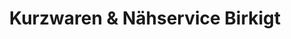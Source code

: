 ---
title: "Kurzwaren & Nähservice Birkigt"
url: /lauchhammer/kurzwaren-und-naehservice-birkigt/
shop: Nähzubehör
---